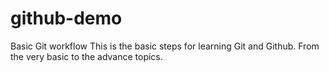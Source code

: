 # github-demo
Basic Git workflow
This is the basic steps for learning Git and Github. From the very basic to the advance topics.  
